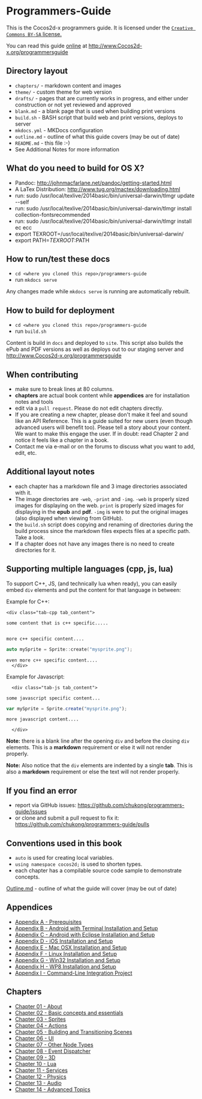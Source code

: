Programmers-Guide
=================

This is the Cocos2d-x programmers guide. It is licensed under the
[`Creative Commons BY-SA` license.]( https://creativecommons.org/licenses/by-sa/4.0/)

You can read this guide [online](http://www.Cocos2d-x.org/programmersguide) at http://www.Cocos2d-x.org/programmersguide


## Directory layout

* `chapters/` - markdown content and images
* `theme/` - custom theme for web version
* `drafts/` - pages that are currently works in progress, and either under construction or not yet reviewed and approved
* `blank.md` - a blank page that is used when building print versions
* `build.sh` - BASH script that build web and print versions, deploys to server
* `mkdocs.yml` - MKDocs configuration
* `outline.md` - outline of what this guide covers (may be out of date)
* `README.md` - this file :-)
* See Additional Notes for more information

## What do you need to build for OS X?

* Pandoc: http://johnmacfarlane.net/pandoc/getting-started.html
* A LaTex Distribution: http://www.tug.org/mactex/downloading.html
* run: sudo /usr/local/texlive/2014basic/bin/universal-darwin/tlmgr update --self
* run: sudo /usr/local/texlive/2014basic/bin/universal-darwin/tlmgr  install collection-fontsrecommended
* run: sudo /usr/local/texlive/2014basic/bin/universal-darwin/tlmgr install ec ecc
* export TEXROOT=/usr/local/texlive/2014basic/bin/universal-darwin/
* export PATH=$TEXROOT:$PATH

## How to run/test these docs

* `cd <where you cloned this repo>/programmers-guide`
* run `mkdocs serve`

Any changes made while `mkdocs serve` is running are automatically rebuilt.

## How to build for deployment

* `cd <where you cloned this repo>/programmers-guide`
* run `build.sh`

Content is build in `docs` and deployed to `site`. This script also builds the
ePub and PDF versions as well as deploys out to our staging server and http://www.Cocos2d-x.org/programmersguide

## When contributing

* make sure to break lines at 80 columns.
* __chapters__ are actual book content while __appendices__ are for installation notes and tools
* edit via a `pull request`. Please do not edit chapters directly.
* If you are creating a new chapter, please don't make it feel and sound like an API Reference. This is a guide suited for new users (even though advanced users will benefit too). Please tell a story about your content. We want to make this engage the user. If in doubt: read Chapter 2 and notice it feels like a chapter in a book.
* Contact me via e-mail or on the forums to discuss what you want to add, edit, etc.

## Additional layout notes
* each chapter has a markdown file and 3 image directories associated with it.
* The image directories are `-web`, `-print` and `-img`.  `-web` is properly sized images for displaying on the web. `print` is properly sized images for displaying in the __epub__ and __pdf__. `-img` is were to put the original images (also displayed when viewing from GitHub).
* the `build.sh` script does copying and renaming of directories during the build process since the markdown files expects files at a specific path. Take a look.
* If a chapter does not have any images there is no need to create directories
for it.

## Supporting multiple languages (cpp, js, lua)

To support C++, JS, (and technically lua when ready), you can easily embed `div`
elements and put the content for that language in between:

Example for C++:
  ```
  <div class="tab-cpp tab_content">

some content that is c++ specific.....


more c++ specific content....
```
```cpp
auto mySprite = Sprite::create("mysprite.png");
```
```
even more c++ specific content....
  </div>
```

Example for Javascript:
```
  <div class="tab-js tab_content">

some javascript specific content...
```
```javascript
var mySprite = Sprite.create("mysprite.png");
```
```
more javascript content....

  </div>
```
__Note:__ there is a blank line after the opening `div` and before the closing
`div` elements. This is a __markdown__ requirement or else it will not render
properly.

__Note:__ Also notice that the `div` elements are indented by a single __tab__. This is also a __markdown__ requirement or else the text will not
render properly.

## If you find an error

* report via GitHub issues: https://github.com/chukong/programmers-guide/issues
* or clone and submit a pull request to fix it: https://github.com/chukong/programmers-guide/pulls

## Conventions used in this book

* `auto` is used for creating local variables.
* `using namespace cocos2d;` is used to shorten types.
* each chapter has a compilable source code sample to demonstrate concepts.


[Outline.md](https://github.com/chukong/programmers-guide/blob/v3.9/chapters/outline.md) - outline of what the guide will cover (may be out of date)

Appendices
----------
 - [Appendix A - Prerequisites](https://github.com/chukong/programmers-guide/blob/v3.9/chapters/A.md)
 - [Appendix B - Android with Terminal Installation and Setup](https://github.com/chukong/programmers-guide/blob/v3.9/chapters/B.md)
 - [Appendix C - Android with Eclipse Installation and Setup](https://github.com/chukong/programmers-guide/blob/v3.9/chapters/C.md)
 - [Appendix D - iOS Installation and Setup](https://github.com/chukong/programmers-guide/blob/v3.9/chapters/D.md)
 - [Appendix E - Mac OSX Installation and Setup](https://github.com/chukong/programmers-guide/blob/v3.9/chapters/E.md)
 - [Appendix F - Linux Installation and Setup](https://github.com/chukong/programmers-guide/blob/v3.9/chapters/F.md)
 - [Appendix G - Win32 Installation and Setup](https://github.com/chukong/programmers-guide/blob/v3.9/chapters/G.md)
 - [Appendix H - WP8 Installation and Setup](https://github.com/chukong/programmers-guide/blob/v3.9/chapters/H.md)
 - [Appendix I - Command-Line Integration Project](https://github.com/chukong/programmers-guide/blob/v3.9/chapters/I.md)

Chapters
--------
 - [Chapter 01 - About](https://github.com/chukong/programmers-guide/blob/v3.9/chapters/1.md)
 - [Chapter 02 - Basic concepts and essentials](https://github.com/chukong/programmers-guide/blob/v3.9/chapters/2.md)
 - [Chapter 03 - Sprites](https://github.com/chukong/programmers-guide/blob/v3.9/chapters/3.md)
 - [Chapter 04 - Actions](https://github.com/chukong/programmers-guide/blob/v3.9/chapters/4.md)
 - [Chapter 05 - Building and Transitioning Scenes](https://github.com/chukong/programmers-guide/blob/v3.9/chapters/5.md)
 - [Chapter 06 - UI](https://github.com/chukong/programmers-guide/blob/v3.9/drafts/6.md)
 - [Chapter 07 - Other Node Types](https://github.com/chukong/programmers-guide/blob/v3.9/drafts/7.md)
 - [Chapter 08 - Event Dispatcher](https://github.com/chukong/programmers-guide/blob/v3.9/chapters/8.md)
 - [Chapter 09 - 3D](https://github.com/chukong/programmers-guide/blob/v3.9/chapters/9.md)
 - [Chapter 10 - Lua](https://github.com/chukong/programmers-guide/blob/v3.9/drafts/10.md)
 - [Chapter 11 - Services](https://github.com/chukong/programmers-guide/blob/v3.9/drafts/11.md)
 - [Chapter 12 - Physics](https://github.com/chukong/programmers-guide/blob/v3.9/drafts/12.md)
 - [Chapter 13 - Audio](https://github.com/chukong/programmers-guide/blob/v3.9/chapters/13.md)
 - [Chapter 14 - Advanced Topics](https://github.com/chukong/programmers-guide/blob/v3.9/drafts/14.md)
